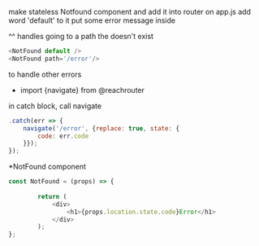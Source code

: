 make stateless Notfound component and add it into router on app.js
add word 'default' to it
put some error message inside

^^ handles going to a path the doesn't exist

```js
<NotFound default />
<NotFound path='/error'/>

```

to handle other errors

* import {navigate} from @reachrouter

in catch block, call navigate

```js
.catch(err => {
    navigate('/error', {replace: true, state: {
        code: err.code
    }});
});

```

*NotFound component 
```js
const NotFound = (props) => {
        
        return (
            <div>
                <h1>{props.location.state.code}Error</h1>
            </div>
        );
};
```

